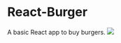 # React-Burger
A basic React app to buy burgers.
<img src="https://www.flaticon.com/svg/vstatic/svg/3075/3075929.svg?token=exp=1612685896~hmac=5622b900abdb2c75a6e22bc2453d3163"/>
